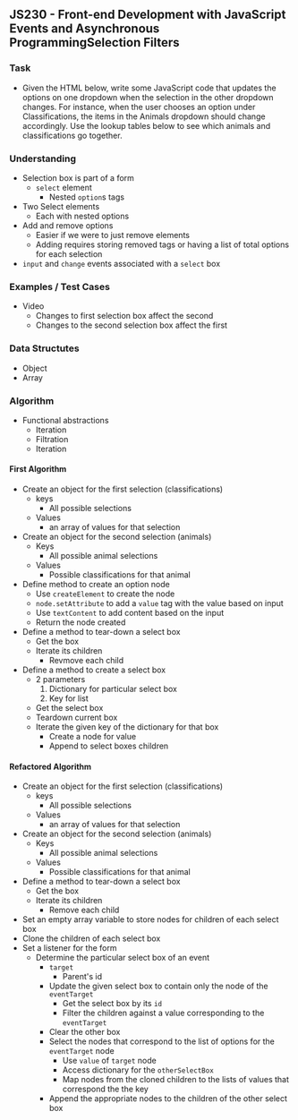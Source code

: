 ## JS230 - Front-end Development with JavaScript Events and Asynchronous ProgrammingSelection Filters

### Task
- Given the HTML below, write some JavaScript code that updates the options on one dropdown when the selection in the other dropdown changes. For instance, when the user chooses an option under Classifications, the items in the Animals dropdown should change accordingly. Use the lookup tables below to see which animals and classifications go together.

### Understanding
- Selection box is part of a form
  + `select` element
    * Nested `option`s tags
- Two Select elements
  + Each with nested options
- Add and remove options
  + Easier if we were to just remove elements
  + Adding requires storing removed tags or having a list of total options for each selection
- `input` and `change` events associated with a `select` box

### Examples / Test Cases
- Video
  + Changes to first selection box affect the second
  + Changes to the second selection box affect the first

### Data Structutes
- Object
- Array

### Algorithm
- Functional abstractions
  + Iteration
  + Filtration
  + Iteration

#### First Algorithm
- Create an object for the first selection (classifications)
  + keys
    * All possible selections
  + Values
    * an array of values for that selection
- Create an object for the second selection (animals)
  + Keys
    * All possible animal selections
  + Values
    * Possible classifications for that animal
- Define method to create an option node
  + Use `createElement` to create the node
  + `node.setAttribute` to add a `value` tag with the value based on input
  + Use `textContent` to add content based on the input
  + Return the node created
- Define a method to tear-down a select box
  + Get the box
  + Iterate its children
    * Revmove each child
- Define a method to create a select box
  + 2 parameters
    1. Dictionary for particular select box
    2. Key for list
  + Get the select box
  + Teardown current box
  + Iterate the given key of the dictionary for that box
    * Create a node for value
    * Append to select boxes children

#### Refactored Algorithm
- Create an object for the first selection (classifications)
  + keys
    * All possible selections
  + Values
    * an array of values for that selection
- Create an object for the second selection (animals)
  + Keys
    * All possible animal selections
  + Values
    * Possible classifications for that animal
- Define a method to tear-down a select box
  + Get the box
  + Iterate its children
    * Remove each child
- Set an empty array variable to store nodes for children of each select box
- Clone the children of each select box
- Set a listener for the form
  + Determine the particular select box of an event
    * `target`
      - Parent's id
    * Update the given select box to contain only the node of the `eventTarget`
      - Get the select box by its `id`
      - Filter the children against a value corresponding to the `eventTarget`
    * Clear the other box
    * Select the nodes that correspond to the list of options for the `eventTarget` node
      - Use `value` of `target` node
      - Access dictionary for the `otherSelectBox`
      - Map nodes from the cloned children to the lists of values that correspond the the key
    * Append the appropriate nodes to the children of the other select box
